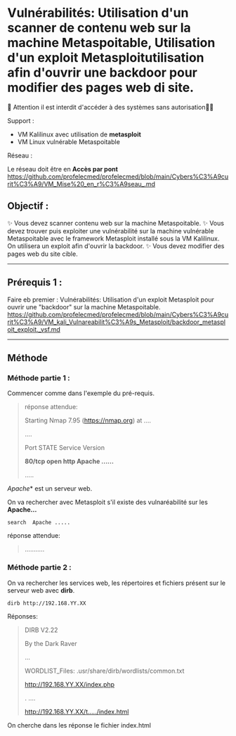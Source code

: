 # Vulnérabilités: Utilisation d'un scanner de contenu web sur la machine Metaspoitable,  Utilisation d'un exploit Metasploitutilisation afin d'ouvrir une backdoor pour modifier des pages web di site.

🚩 Attention il est interdit d'accéder à des systèmes sans autorisation🏴‍☠️

Support : 

* VM Kalilinux avec utilisation de **metasploit**
* VM Linux vulnérable Metaspoitable

Réseau :

Le réseau doit être en **Accès par pont**
https://github.com/profelecmed/profelecmed/blob/main/Cybers%C3%A9curit%C3%A9/VM_Mise%20_en_r%C3%A9seau_.md


## Objectif :

✨ Vous devez scanner contenu web sur la machine Metaspoitable.
✨ Vous devez trouver puis exploiter une vulnérabilité sur la machine vulnérable Metaspoitable avec le framework Metasploit installé sous la VM Kalilinux. On utilisera un exploit afin d'ouvrir la backdoor.
✨ Vous devez modifier des pages web du site cible.

-----

## Prérequis 1 :

Faire eb premier : 
Vulnérabilités: Utilisation d'un exploit Metasploit pour ouvrir une "backdoor" sur la machine Metaspoitable.
https://github.com/profelecmed/profelecmed/blob/main/Cybers%C3%A9curit%C3%A9/VM_kali_Vulnareabilit%C3%A9s_Metasploit/backdoor_metasploit_exploit._vsf.md

-----

## Méthode

### Méthode partie 1 :

Commencer comme dans l'exemple du pré-requis.

>réponse attendue:
>
> Starting Nmap 7.95 (https://nmap.org) at ....
>
> ....
>
> Port     STATE    Service    Version
>
> **80/tcp   open  http   Apache ......**
>
>  .....

*Apache** est un serveur web.

On va rechercher avec Metasploit s'il existe des vulnaréabilité sur les **Apache...**

    search  Apache .....
    
réponse attendue:
>
> ...........

### Méthode partie 2 :

On va rechercher les services web, les répertoires et fichiers présent sur le serveur web avec **dirb**. 

    dirb http://192.168.YY.XX

Réponses:
>
> DIRB V2.22
>
> By the Dark Raver
>
> ...
>
> WORDLIST_Files: .usr/share/dirb/wordlists/common.txt
>
> http://192.168.YY.XX/index.php
>
>. ....
>
> http://192.168.YY.XX/t...../index.html

On cherche dans les réponse le fichier index.html
